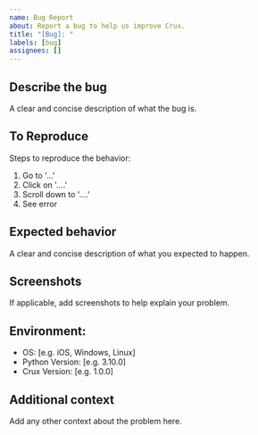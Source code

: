 ```yaml
---
name: Bug Report
about: Report a bug to help us improve Crux.
title: "[Bug]: "
labels: [bug]
assignees: []
---
```


## Describe the bug
A clear and concise description of what the bug is.

## To Reproduce
Steps to reproduce the behavior:
1. Go to '...'
2. Click on '....'
3. Scroll down to '....'
4. See error

## Expected behavior
A clear and concise description of what you expected to happen.

## Screenshots
If applicable, add screenshots to help explain your problem.

## Environment:
- OS: [e.g. iOS, Windows, Linux]
- Python Version: [e.g. 3.10.0]
- Crux Version: [e.g. 1.0.0]

## Additional context
Add any other context about the problem here.
